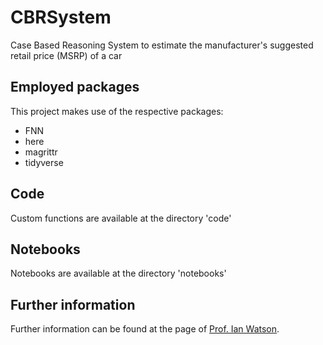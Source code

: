 # CBRSystem

Case Based Reasoning System to estimate the  manufacturer's suggested retail price (MSRP) of a car

## Employed packages

This project makes use of the respective packages:

* FNN
* here
* magrittr
* tidyverse

## Code

Custom functions are available at the directory 'code'

## Notebooks

Notebooks  are available at the directory 'notebooks'

## Further information

Further information can be found at the page of [Prof. Ian Watson](https://www.cs.auckland.ac.nz/~ian/CBR/).

